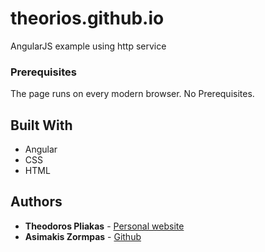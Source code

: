# theorios.github.io
AngularJS example using http service


### Prerequisites

The page runs on every modern browser. No Prerequisites.

## Built With

* Angular
* CSS
* HTML

## Authors

* **Theodoros Pliakas** - [Personal website](http://www.tpliakas.com)
* **Asimakis Zormpas** - [Github](https://github.com/azormpas)
